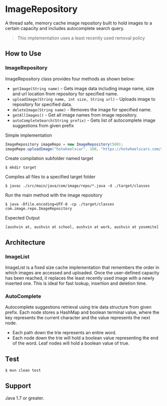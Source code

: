 # ImageRepository

A thread safe, memory cache image repository built to hold images to a certain capacity and includes autocomplete search query.

> This implementation uses a least recently used removal policy

## How to Use

### ImageRepository

ImageRepository class provides four methods as shown below:

- `getImage(String name)` - Gets image data including image name, size and url location from repository for specified name.
- `uploadImage(String name, int size, String url)` - Uploads image to repository for specified data.
- `deleteImage(String name)` - Removes the image for specified name.
- `getAllImages()` - Get all image names from image repository.
- `autoCompleteSearch(String prefix)` - Gets list of autocomplete image suggestions from given prefix

Simple implementation 

```java
ImageRepository imageRepo = new ImageRepository(500);
imageRepo.uploadImage("hotwheelscar", 100, "https://hotwheelscars.com/images/1");
```
Create compilation subfolder named target 

```
$ mkdir target
```

Compiles all files to a specified target folder

```
$ javac ./src/main/java/com/image/repo/*.java -d ./target/classes
```

Run the main method with the image repository

```
$ java -Dfile.encoding=UTF-8 -cp ./target/classes com.image.repo.ImageRepository 
```

Expected Output

```
[aushvin at, aushvin at school, aushvin at work, aushvin at yosemite]
```



## Architecture 

### ImageList

ImageList is a fixed size cache implementation that remembers the order in which images are accessed and uploaded. Once the user-defined capacity has been reached, it replaces the least recently used image with a newly inserted one. This is ideal for fast lookup, insertion and deletion time. 

### AutoComplete

Autocomplete suggestions retrieval using trie data structure from given prefix. Each node stores a HashMap and boolean terminal value, where the key represents the current character and the value represents the next node. 

- Each path down the trie represents an entire word. 
- Each node down the trie will hold a boolean value representing the end of the word. Leaf nodes will hold a boolean value of true.   

## Test

```sh
$ mvn clean test
```

## Support

Java 1.7 or greater.
